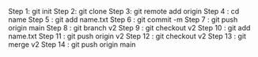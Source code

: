 Step 1: git init
Step 2: git clone 
Step 3: git remote add origin
Step 4 : cd name 
Step 5 : git add name.txt
Step 6 : git commit -m
Step 7 : git push origin main 
Step 8 : git branch v2
Step 9 : git checkout v2
Step 10 : git add name.txt
Step 11 : git push origin v2
Step 12 : git checkout v2
Step 13 : git merge v2
Step 14 : git push origin main
